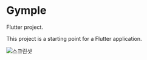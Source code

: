 # Gymple

Flutter project.

This project is a starting point for a Flutter application.

![스크린샷](https://user-images.githubusercontent.com/80399640/224468828-286ea7fd-80a3-4e7e-a505-7b8fb5dc1c21.png)
